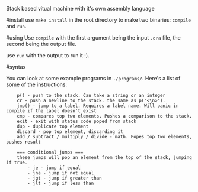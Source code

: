 Stack based vitual machine with it's own assembly language

#install
use `make install` in the root directory to make two binaries: `compile` and `run`. 

#using
Use `compile` with the first argument being the input `.dra` file, the second being the output file.

use `run` with the output to run it :).

#syntax

You can look at some example programs in `./programs/`.
Here's a list of some of the instructions:
```
    p() - push to the stack. Can take a string or an integer
    cr - push a newline to the stack. the same as p("<\n>").
    jmp() - jump to a label. Requires a label name. Will panic in compile if the label doesn't exist
    cmp - compares top two elements. Pushes a comparison to the stack.
    exit - exit with status code poped from stack
    dup - duplicate top element
    discard - pop top element, discarding it
    add / subtract / multiply / divide - math. Popes top two elements, pushes result

    === conditional jumps ===
    these jumps will pop an element from the top of the stack, jumping if true.
        - je - jump if equal
        - jne - jump if not equal
        - jgt - jump if greater than
        - jlt - jump if less than
    
```